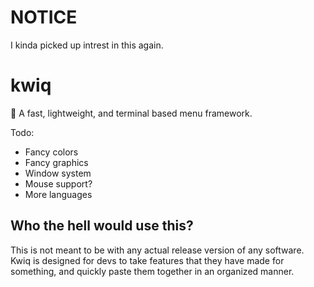 # NOTICE
I kinda picked up intrest in this again.

# kwiq
:rocket: A fast, lightweight, and terminal based menu framework.

Todo:
 - Fancy colors
 - Fancy graphics
 - Window system
 - Mouse support?
 - More languages

## Who the hell would use this?
This is not meant to be with any actual release version of any software. Kwiq is designed for devs to take features that they have made for something, and quickly paste them together in an organized manner.
